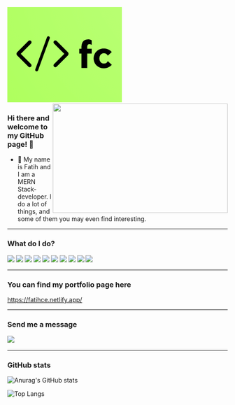 <img src="/logo.png" alt="logo" /> <img src="https://camo.githubusercontent.com/5e7ed399206be8f46927c0af32ee347c7322cf8c66bcf1e605602f8d6d309435/68747470733a2f2f6d656469612e67697068792e636f6d2f6d656469612f336f37714531594e3761424f4650527738452f736f757263652e676966" align="right" width="400" height="250" data-canonical-src="https://media.giphy.com/media/3o7qE1YN7aBOFPRw8E/source.gif" style="max-width: 100%;">

### Hi there and welcome to my GitHub page! 👋
- 🌱 My name is Fatih and I am a MERN Stack-developer. I do a lot of things, and some of them you may even find interesting.

---

### What do I do?

<p>
<img src="https://img.icons8.com/office/50/000000/react.png"/>
<img src="https://img.icons8.com/color/50/000000/javascript--v1.png"/>
<img src="https://img.icons8.com/color/50/000000/nodejs.png"/>
<img src="https://img.icons8.com/color/50/000000/sass.png"/>
<img src="https://img.icons8.com/color/50/000000/bootstrap.png"/>
<img src="https://img.icons8.com/external-tal-revivo-color-tal-revivo/50/000000/external-mongodb-a-cross-platform-document-oriented-database-program-logo-color-tal-revivo.png"/>
<img src="https://img.icons8.com/ios-glyphs/50/000000/github.png"/>
<img src="https://img.icons8.com/color/50/000000/figma--v1.png"/>
<img src="https://img.icons8.com/color/50/000000/linux.png"/>
<img src="https://img.icons8.com/color/50/000000/trello.png"/>
</p>

---

### You can find my portfolio page here
https://fatihce.netlify.app/

---

### Send me a message
<a href="https://www.linkedin.com/in/fatih-c-8a52061a9/" target="_blank">
<img src="https://img.icons8.com/color/96/000000/linkedin.png" />
</a>

---

### GitHub stats
![Anurag's GitHub stats](https://github-readme-stats.vercel.app/api?username=Fatihce57&show_icons=true)

![Top Langs](https://github-readme-stats.vercel.app/api/top-langs/?username=Fatihce57&layout=compact&hide=html)



